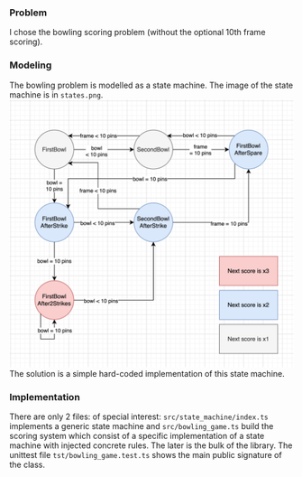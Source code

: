 ### Problem

I chose the bowling scoring problem (without the optional 10th frame scoring).

### Modeling

The bowling problem is modelled as a state machine. The image of the state machine is in `states.png`.
![file](https://github.com/codeReader52/Datarock/blob/main/states.png)
The solution is a simple hard-coded implementation of this state machine.

### Implementation

There are only 2 files: of special interest: `src/state_machine/index.ts` implements a generic state machine and `src/bowling_game.ts` build the scoring system which consist of a specific implementation of a state machine with injected concrete rules. The later is the bulk of the library. The unittest file `tst/bowling_game.test.ts` shows the main public signature of the class.
